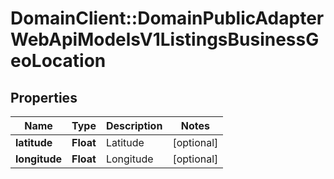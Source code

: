 # DomainClient::DomainPublicAdapterWebApiModelsV1ListingsBusinessGeoLocation

## Properties
Name | Type | Description | Notes
------------ | ------------- | ------------- | -------------
**latitude** | **Float** | Latitude | [optional] 
**longitude** | **Float** | Longitude | [optional] 


